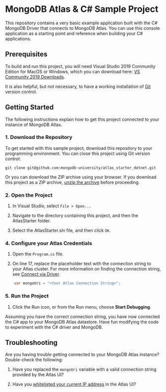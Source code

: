 # MongoDB Atlas & C# Sample Project

This repository contains a very basic example application 
built with the C# MongoDB Driver that connects to MongoDB 
Atlas. You can use this console application as a starting 
point and reference when building your C# applications.

## Prerequisites

To build and run this project, you will need Visual Studio
2019 Community Edition for MacOS or Windows, which you can 
download here:
[VS Community 2019 Downloads](https://visualstudio.microsoft.com/downloads/).

It is also helpful, but not necessary, to have a working 
installation of [Git](https://git-scm.com/downloads) version 
control.

## Getting Started

The following instructions explain how to get this project
connected to your instance of MongoDB Atlas.

### 1. Download the Repository

To get started with this sample project, download this repository to your
programming environment. You can close this project using Git
version control:

```
git clone git@github.com:mongodb-university/atlas_starter_dotnet.git
```

Or you can download the ZIP archive using your browser. If you download
this project as a ZIP archive, 
[unzip the archive](https://www.wikihow.com/Unzip-a-File) before proceeding.

### 2. Open the Project

1. In Visual Studio, select `File > Open... `

2. Navigate to the directory containing this project, and then the AtlasStarter
   folder.

3. Select the AtlasStarter.sln file, and then click `OK`.

### 4. Configure your Atlas Credentials

1. Open the `Program.cs` file.

2. On line 17, replace the placeholder text with the connection string 
   to your Atlas cluster. For more information on finding the connection 
   string, see [Connect via Driver](https://docs.atlas.mongodb.com/driver-connection/).

```csharp
    var mongoUri = "<Your Atlas Connection String>";
```

### 5. Run the Project

1. Click the Run icon, or from the Run menu, choose **Start Debugging**.

Assuming you have the correct connection string, you have now connected 
the C# app to your MongoDB Atlas datastore.
Have fun modifying the code to experiment with the C# driver and MongoDB.

## Troubleshooting

Are you having trouble getting connected to your MongoDB Atlas instance? Double-check the following:

1. Have you replaced the `mongoUri` variable with a valid connection string provided by the Atlas UI?

2. Have you [whitelisted your current IP address](https://docs.atlas.mongodb.com/security-whitelist/) in the Atlas UI?
